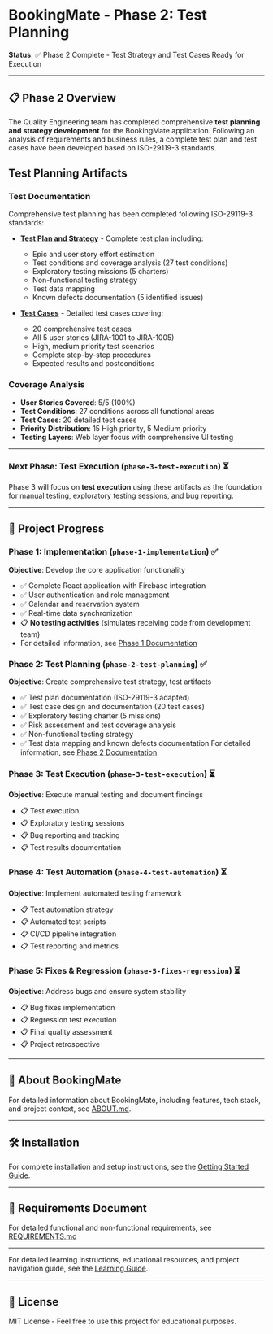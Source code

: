 # BookingMate - Phase 2: Test Planning

**Status**: ✅ Phase 2 Complete - Test Strategy and Test Cases Ready for Execution

---

## 📋 Phase 2 Overview

The Quality Engineering team has completed comprehensive **test planning and strategy development** for the BookingMate application. Following an analysis of requirements and business rules, a complete test plan and test cases have been developed based on ISO-29119-3 standards.

## Test Planning Artifacts

### Test Documentation
Comprehensive test planning has been completed following ISO-29119-3 standards:

- **[Test Plan and Strategy](docs/wiki/TestStrategyAndPlan.md)** - Complete test plan including:
  - Epic and user story effort estimation
  - Test conditions and coverage analysis (27 test conditions)
  - Exploratory testing missions (5 charters)
  - Non-functional testing strategy
  - Test data mapping
  - Known defects documentation (5 identified issues)

- **[Test Cases](docs/wiki/TestCases.md)** - Detailed test cases covering:
  - 20 comprehensive test cases
  - All 5 user stories (JIRA-1001 to JIRA-1005)
  - High, medium priority test scenarios
  - Complete step-by-step procedures
  - Expected results and postconditions

### Coverage Analysis
- **User Stories Covered**: 5/5 (100%)
- **Test Conditions**: 27 conditions across all functional areas
- **Test Cases**: 20 detailed test cases
- **Priority Distribution**: 15 High priority, 5 Medium priority
- **Testing Layers**: Web layer focus with comprehensive UI testing

---

### Next Phase: Test Execution (`phase-3-test-execution`) ⏳
Phase 3 will focus on **test execution** using these artifacts as the foundation for manual testing, exploratory testing sessions, and bug reporting.

---

## 📌 Project Progress

### Phase 1: Implementation (`phase-1-implementation`) ✅
**Objective**: Develop the core application functionality
- ✅ Complete React application with Firebase integration
- ✅ User authentication and role management
- ✅ Calendar and reservation system
- ✅ Real-time data synchronization
- 📋 **No testing activities** (simulates receiving code from development team)
- For detailed information, see [Phase 1 Documentation](docs/PHASE_1.md)

### Phase 2: Test Planning (`phase-2-test-planning`) ✅
**Objective**: Create comprehensive test strategy, test artifacts
- ✅ Test plan documentation (ISO-29119-3 adapted)
- ✅ Test case design and documentation (20 test cases)
- ✅ Exploratory testing charter (5 missions)
- ✅ Risk assessment and test coverage analysis
- ✅ Non-functional testing strategy
- ✅ Test data mapping and known defects documentation
For detailed information, see [Phase 2 Documentation](docs/PHASE_2.md)

### Phase 3: Test Execution (`phase-3-test-execution`) ⏳
**Objective**: Execute manual testing and document findings
- 📋 Test execution
- 📋 Exploratory testing sessions
- 📋 Bug reporting and tracking
- 📋 Test results documentation

### Phase 4: Test Automation (`phase-4-test-automation`) ⏳
**Objective**: Implement automated testing framework
- 📋 Test automation strategy
- 📋 Automated test scripts
- 📋 CI/CD pipeline integration
- 📋 Test reporting and metrics

### Phase 5: Fixes & Regression (`phase-5-fixes-regression`) ⏳
**Objective**: Address bugs and ensure system stability
- 📋 Bug fixes implementation
- 📋 Regression test execution
- 📋 Final quality assessment
- 📋 Project retrospective

---

## 📖 About BookingMate

For detailed information about BookingMate, including features, tech stack, and project context, see [ABOUT.md](./docs/ABOUT.md).

---

## 🛠️ Installation

For complete installation and setup instructions, see the [Getting Started Guide](docs/GETTING_STARTED.md).

---

## 📝 Requirements Document

For detailed functional and non-functional requirements, see [REQUIREMENTS.md](./docs/REQUIREMENTS.md)

---

For detailed learning instructions, educational resources, and project navigation guide, see the [Learning Guide](docs/LEARNING_GUIDE.md).

---

## 📄 License

MIT License - Feel free to use this project for educational purposes.
